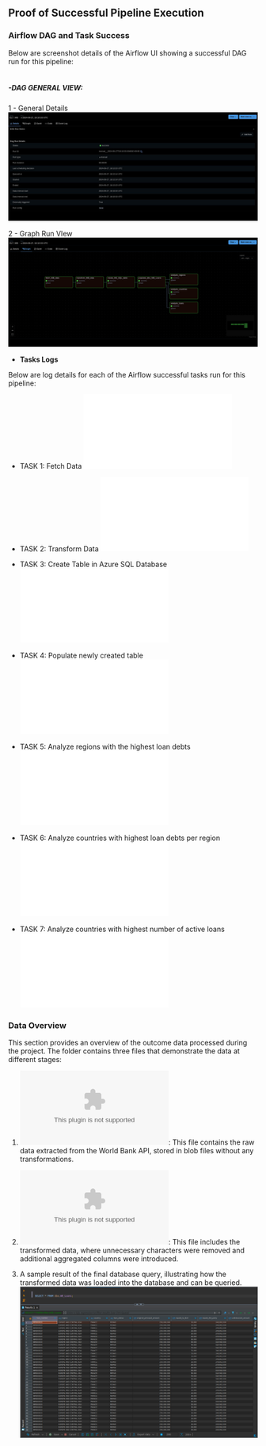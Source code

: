 ## Proof of Successful Pipeline Execution

### Airflow DAG and Task Success
Below are screenshot details of the Airflow UI showing a successful DAG run for this pipeline:
<br>
<br>

##### -**DAG GENERAL VIEW:**
  
 1 -  General Details
 ![DAG Success](.screen-shots/dag_run_details.JPG) <br>
 
 2 - Graph Run VIew  
 ![DAG_Graph_Tree](.screen-shots/dag_run_graph_tree.png)

- **Tasks Logs**

Below are log details for each of the Airflow successful tasks run for this pipeline:

- TASK 1: Fetch Data 
![Fetch Data](.logs/1_fetch_WB_data.log) <br>

- TASK 2: Transform Data
![Transform Data](.logs/2_transform_wb_data.log) <br>

- TASK 3: Create Table in Azure SQL Database 
![Create Table](.logs/3_create_MS_table.log) <br>

- TASK 4: Populate newly created table
![Populate Table](.logs/4_populate_dbo_WB_Loans.log) <br>

- TASK 5: Analyze regions with the highest loan debts
![Analysis 1](.logs/5_analysis_regions.log) <br>

- TASK 6: Analyze countries with highest loan debts per region
![Analysis 2](.logs/6_analysis_countries.log) <br>

- TASK 7: Analyze countries with highest number of active loans
![Analysis 3](.logs/7_analysis_loans.log)


### Data Overview

This section provides an overview of the outcome data processed during the project. The folder contains three files that demonstrate the data at different stages:

1. ![WB_Data_Loans_Bronze](.data_view/WB_Data_Loans__Bronze.csv): This file contains the raw data extracted from the World Bank API, stored in blob files without any transformations.
   
2. ![WB_Data_Loans_Silver](.data_view/WB_Data_Loans__Silver.csv): This file includes the transformed data, where unnecessary characters were removed and additional aggregated columns were introduced.
   
3. A sample result of the final database query, illustrating how the transformed data was loaded into the database and can be queried.
   ![Database_View](.data_view/database_overview.png)

